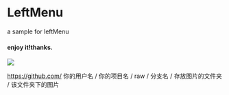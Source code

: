 # LeftMenu
a sample for leftMenu

#### enjoy it!thanks.
![](https://github.com/zhaiyjgithub/raw/master/leftMenu/m1.jpg)  

https://github.com/ 你的用户名 / 你的项目名 / raw / 分支名 / 存放图片的文件夹 / 该文件夹下的图片
